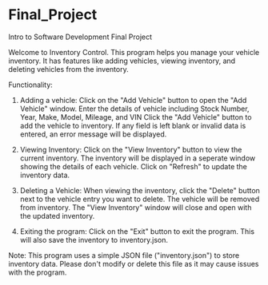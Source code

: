 # Final_Project
Intro to Software Development Final Project

Welcome to Inventory Control. This program helps you manage your vehicle inventory. It has features like adding vehicles, viewing inventory, and deleting vehicles from the inventory.

Functionality:

1. Adding a vehicle:
    Click on the "Add Vehicle" button to open the "Add Vehicle" window.
    Enter the details of vehicle including Stock Number, Year, Make, Model, Mileage, and VIN
    Click the "Add Vehicle" button to add the vehicle to inventory.
    If any field is left blank or invalid data is entered, an error message will be displayed.

2. Viewing Inventory:
    Click on the "View Inventory" button to view the current inventory.
    The inventory will be displayed in a seperate window showing the details of each vehicle.
    Click on "Refresh" to update the inventory data.

3. Deleting a Vehicle:
    When viewing the inventory, click the "Delete" button next to the vehicle entry you want to delete.
    The vehicle will be removed from inventory.
    The "View Inventory" window will close and open with the updated inventory.

4. Exiting the program:
    Click on the "Exit" button to exit the program. This will also save the inventory to inventory.json.

Note:
    This program uses a simple JSON file ("inventory.json") to store inventory data. Please don't modify or delete this file as it may cause issues with the program.

